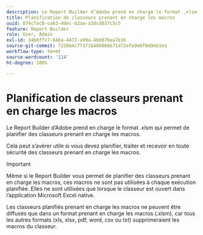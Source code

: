 ```yaml
---
description: Le Report Builder d’Adobe prend en charge le format .xlsm qui permet de planifier des classeurs prenant en charge les macros.
title: Planification de classeurs prenant en charge les macros
uuid: 874cfac8-ca63-4dec-b2aa-a3dcd037c5c5
feature: Report Builder
role: User, Admin
exl-id: 34b8ffc7-646a-4472-a99a-4b8876ea7b16
source-git-commit: 7226b4c77371b486006671d72efa9e0f0d9eb1ea
workflow-type: tm+mt
source-wordcount: '114'
ht-degree: 100%

---
```


# Planification de classeurs prenant en charge les macros

Le Report Builder d’Adobe prend en charge le format .xlsm qui permet de planifier des classeurs prenant en charge les macros.

Cela peut s’avérer utile si vous devez planifier, traiter et recevoir en toute sécurité des classeurs prenant en charge les macros.

>[!IMPORTANT]
>
>Même si le Report Builder vous permet de planifier des classeurs prenant en charge les macros, ces macros ne sont pas utilisées à chaque exécution planifiée. Elles ne sont utilisées que lorsque le classeur est ouvert dans l’application Microsoft Excel native.

Les classeurs planifiés prenant en charge les macros ne peuvent être diffusés que dans un format prenant en charge les macros (.xlsm), car tous les autres formats (xls, xlsx, pdf, word, csv ou txt) supprimeraient les macros du classeur.
